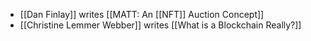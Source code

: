 - [[Dan Finlay]] writes [[MATT: An [[NFT]] Auction Concept]]
- [[Christine Lemmer Webber]] writes [[What is a Blockchain Really?]]
